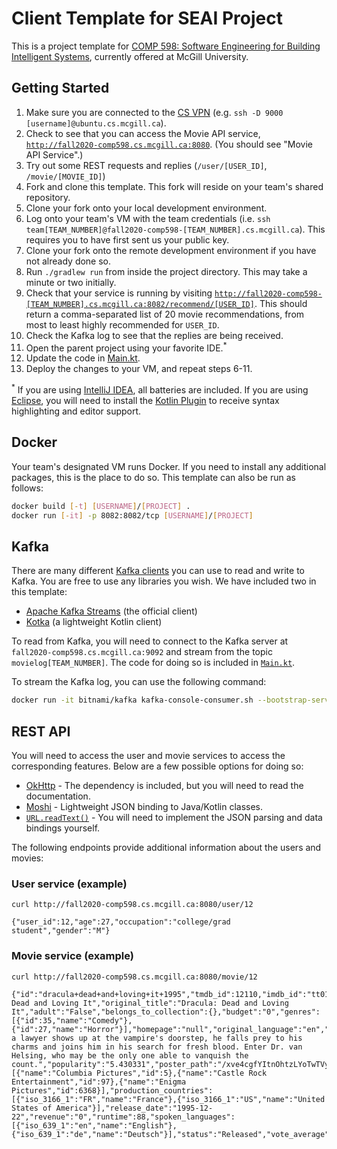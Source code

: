 # Client Template for SEAI Project

This is a project template for [COMP 598: Software Engineering for Building Intelligent Systems](https://github.com/jin-guo/COMP598_Fall2020), currently offered at McGill University.

## Getting Started

1. Make sure you are connected to the [CS VPN](https://www.cs.mcgill.ca/docs/remote/dynamic/) (e.g. `ssh -D 9000 [username]@ubuntu.cs.mcgill.ca`).
2. Check to see that you can access the Movie API service, [`http://fall2020-comp598.cs.mcgill.ca:8080`](http://fall2020-comp598.cs.mcgill.ca:8080). (You should see "Movie API Service".)
3. Try out some REST requests and replies (`/user/[USER_ID]`, `/movie/[MOVIE_ID]`)
4. Fork and clone this template. This fork will reside on your team's shared repository.
5. Clone your fork onto your local development environment.
6. Log onto your team's VM with the team credentials (i.e. `ssh team[TEAM_NUMBER]@fall2020-comp598-[TEAM_NUMBER].cs.mcgill.ca`). This requires you to have first sent us your public key.
7. Clone your fork onto the remote development environment if you have not already done so.
8. Run `./gradlew run` from inside the project directory. This may take a minute or two initially.
9. Check that your service is running by visiting [`http://fall2020-comp598-[TEAM_NUMBER].cs.mcgill.ca:8082/recommend/[USER_ID]`](http://fall2020-comp598-[TEAM_NUMBER].cs.mcgill.ca:8082/recommend/[USER_ID]). This should return a comma-separated list of 20 movie recommendations, from most to least highly recommended for `USER_ID`.
10. Check the Kafka log to see that the replies are being received.
11. Open the parent project using your favorite IDE.<sup>*</sup>
12. Update the code in [Main.kt](/src/main/kotlin/Main.kt).
13. Deploy the changes to your VM, and repeat steps 6-11.

<sup>*</sup> If you are using [IntelliJ IDEA](https://www.jetbrains.com/community/education/#students), all batteries are included. If you are using [Eclipse](https://www.eclipse.org/ide), you will need to install the [Kotlin Plugin](https://marketplace.eclipse.org/content/kotlin-plugin-eclipse) to receive syntax highlighting and editor support.

## Docker

Your team's designated VM runs Docker. If you need to install any additional packages, this is the place to do so. This template can also be run as follows:

```bash
docker build [-t] [USERNAME]/[PROJECT] .
docker run [-it] -p 8082:8082/tcp [USERNAME]/[PROJECT]
```

## Kafka

There are many different [Kafka clients](https://docs.confluent.io/current/clients/index.html) you can use to read and write to Kafka. You are free to use any libraries you wish. We have included two in this template:

* [Apache Kafka Streams](https://kafka.apache.org/documentation/streams/) (the official client)
* [Kotka](https://github.com/blueanvil/kotka/) (a lightweight Kotlin client)

To read from Kafka, you will need to connect to the Kafka server at `fall2020-comp598.cs.mcgill.ca:9092` and stream from the topic `movielog[TEAM_NUMBER]`. The code for doing so is included in [`Main.kt`](/src/main/kotlin/Main.kt).

To stream the Kafka log, you can use the following command:

```bash
docker run -it bitnami/kafka kafka-console-consumer.sh --bootstrap-server fall2020-comp598.cs.mcgill.ca:9092 --topic movielog1
```

## REST API

You will need to access the user and movie services to access the corresponding features. Below are a few possible options for doing so:

* [OkHttp](https://github.com/square/okhttp) - The dependency is included, but you will need to read the documentation.
* [Moshi](https://github.com/square/moshi) - Lightweight JSON binding to Java/Kotlin classes.
* [`URL.readText()`](https://kotlinlang.org/api/latest/jvm/stdlib/kotlin.io/java.net.-u-r-l/read-text.html) - You will need to implement the JSON parsing and data bindings yourself.

The following endpoints provide additional information about the users and movies:

### User service (example)

`curl http://fall2020-comp598.cs.mcgill.ca:8080/user/12`

`{"user_id":12,"age":27,"occupation":"college/grad student","gender":"M"}`

### Movie service (example)

`curl http://fall2020-comp598.cs.mcgill.ca:8080/movie/12`

```
{"id":"dracula+dead+and+loving+it+1995","tmdb_id":12110,"imdb_id":"tt0112896","title":"Dracula: Dead and Loving It","original_title":"Dracula: Dead and Loving It","adult":"False","belongs_to_collection":{},"budget":"0","genres":[{"id":35,"name":"Comedy"},{"id":27,"name":"Horror"}],"homepage":"null","original_language":"en","overview":"When a lawyer shows up at the vampire's doorstep, he falls prey to his charms and joins him in his search for fresh blood. Enter Dr. van Helsing, who may be the only one able to vanquish the count.","popularity":"5.430331","poster_path":"/xve4cgfYItnOhtzLYoTwTVy5FGr.jpg","production_companies":[{"name":"Columbia Pictures","id":5},{"name":"Castle Rock Entertainment","id":97},{"name":"Enigma Pictures","id":6368}],"production_countries":[{"iso_3166_1":"FR","name":"France"},{"iso_3166_1":"US","name":"United States of America"}],"release_date":"1995-12-22","revenue":"0","runtime":88,"spoken_languages":[{"iso_639_1":"en","name":"English"},{"iso_639_1":"de","name":"Deutsch"}],"status":"Released","vote_average":"5.7","vote_count":"210"}
```
